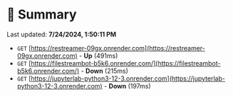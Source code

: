 # 📖 Summary
Last updated: **7/24/2024, 1:50:11 PM**

- `GET` [https://restreamer-09gx.onrender.com](https://restreamer-09gx.onrender.com) - **Up** (491ms)
- `GET` [https://filestreambot-b5k6.onrender.com/](https://filestreambot-b5k6.onrender.com/) - **Down** (215ms)
- `GET` [https://jupyterlab-python3-12-3.onrender.com](https://jupyterlab-python3-12-3.onrender.com) - **Down** (197ms)
